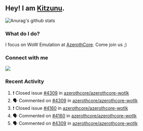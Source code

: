 ## Hey! I am [Kitzunu](https://Github.com/Kitzunu).

![Anurag's github stats](https://github-readme-stats.kitzunu.vercel.app/api?username=Kitzunu&show_icons=true)

### What do I do?

I focus on WoW Emulation at [AzerothCore](https://Github.com/AzerothCore). Come join us ;)

### Connect with me
[![](https://img.shields.io/badge/AzerothCore%20Discord-Connect%20with%20me!-green)](https://discord.com/invite/gkt4y2x)

### Recent Activity

<!--START_SECTION:activity-->
1. ❗️ Closed issue [#4309](https://github.com/azerothcore/azerothcore-wotlk/issues/4309) in [azerothcore/azerothcore-wotlk](https://github.com/azerothcore/azerothcore-wotlk)
2. 🗣 Commented on [#4309](https://github.com/azerothcore/azerothcore-wotlk/issues/4309) in [azerothcore/azerothcore-wotlk](https://github.com/azerothcore/azerothcore-wotlk)
3. ❗️ Closed issue [#4160](https://github.com/azerothcore/azerothcore-wotlk/issues/4160) in [azerothcore/azerothcore-wotlk](https://github.com/azerothcore/azerothcore-wotlk)
4. 🗣 Commented on [#4160](https://github.com/azerothcore/azerothcore-wotlk/issues/4160) in [azerothcore/azerothcore-wotlk](https://github.com/azerothcore/azerothcore-wotlk)
5. 🗣 Commented on [#4309](https://github.com/azerothcore/azerothcore-wotlk/issues/4309) in [azerothcore/azerothcore-wotlk](https://github.com/azerothcore/azerothcore-wotlk)
<!--END_SECTION:activity-->
